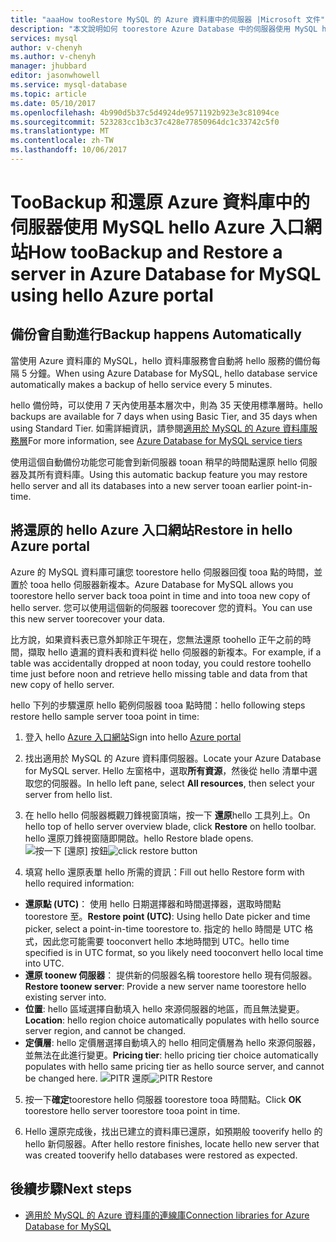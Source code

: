 ```yaml
---
title: "aaaHow tooRestore MySQL 的 Azure 資料庫中的伺服器 |Microsoft 文件"
description: "本文說明如何 toorestore Azure Database 中的伺服器使用 MySQL hello Azure 入口網站。"
services: mysql
author: v-chenyh
ms.author: v-chenyh
manager: jhubbard
editor: jasonwhowell
ms.service: mysql-database
ms.topic: article
ms.date: 05/10/2017
ms.openlocfilehash: 4b990d5b37c5d4924de9571192b923e3c81094ce
ms.sourcegitcommit: 523283cc1b3c37c428e77850964dc1c33742c5f0
ms.translationtype: MT
ms.contentlocale: zh-TW
ms.lasthandoff: 10/06/2017
---
```

# <a name="how-toobackup-and-restore-a-server-in-azure-database-for-mysql-using-hello-azure-portal"></a><span data-ttu-id="0a967-103">TooBackup 和還原 Azure 資料庫中的伺服器使用 MySQL hello Azure 入口網站</span><span class="sxs-lookup"><span data-stu-id="0a967-103">How tooBackup and Restore a server in Azure Database for MySQL using hello Azure portal</span></span>

## <a name="backup-happens-automatically"></a><span data-ttu-id="0a967-104">備份會自動進行</span><span class="sxs-lookup"><span data-stu-id="0a967-104">Backup happens Automatically</span></span>
<span data-ttu-id="0a967-105">當使用 Azure 資料庫的 MySQL，hello 資料庫服務會自動將 hello 服務的備份每隔 5 分鐘。</span><span class="sxs-lookup"><span data-stu-id="0a967-105">When using Azure Database for MySQL, hello database service automatically makes a backup of hello service every 5 minutes.</span></span> 

<span data-ttu-id="0a967-106">hello 備份時，可以使用 7 天內使用基本層次中，則為 35 天使用標準層時。</span><span class="sxs-lookup"><span data-stu-id="0a967-106">hello backups are available for 7 days when using Basic Tier, and 35 days when using Standard Tier.</span></span> <span data-ttu-id="0a967-107">如需詳細資訊，請參閱[適用於 MySQL 的 Azure 資料庫服務層](concepts-service-tiers.md)</span><span class="sxs-lookup"><span data-stu-id="0a967-107">For more information, see [Azure Database for MySQL service tiers](concepts-service-tiers.md)</span></span>

<span data-ttu-id="0a967-108">使用這個自動備份功能您可能會到新伺服器 tooan 稍早的時間點還原 hello 伺服器及其所有資料庫。</span><span class="sxs-lookup"><span data-stu-id="0a967-108">Using this automatic backup feature you may restore hello server and all its databases into a new server tooan earlier point-in-time.</span></span>

## <a name="restore-in-hello-azure-portal"></a><span data-ttu-id="0a967-109">將還原的 hello Azure 入口網站</span><span class="sxs-lookup"><span data-stu-id="0a967-109">Restore in hello Azure portal</span></span>
<span data-ttu-id="0a967-110">Azure 的 MySQL 資料庫可讓您 toorestore hello 伺服器回復 tooa 點的時間，並置於 tooa hello 伺服器新複本。</span><span class="sxs-lookup"><span data-stu-id="0a967-110">Azure Database for MySQL allows you toorestore hello server back tooa point in time and into tooa new copy of hello server.</span></span> <span data-ttu-id="0a967-111">您可以使用這個新的伺服器 toorecover 您的資料。</span><span class="sxs-lookup"><span data-stu-id="0a967-111">You can use this new server toorecover your data.</span></span> 

<span data-ttu-id="0a967-112">比方說，如果資料表已意外卸除正午現在，您無法還原 toohello 正午之前的時間，擷取 hello 遺漏的資料表和資料從 hello 伺服器的新複本。</span><span class="sxs-lookup"><span data-stu-id="0a967-112">For example, if a table was accidentally dropped at noon today, you could restore toohello time just before noon and retrieve hello missing table and data from that new copy of hello server.</span></span>

<span data-ttu-id="0a967-113">hello 下列的步驟還原 hello 範例伺服器 tooa 點時間：</span><span class="sxs-lookup"><span data-stu-id="0a967-113">hello following steps restore hello sample server tooa point in time:</span></span>

1. <span data-ttu-id="0a967-114">登入 hello [Azure 入口網站](https://portal.azure.com/)</span><span class="sxs-lookup"><span data-stu-id="0a967-114">Sign into hello [Azure portal](https://portal.azure.com/)</span></span>

2. <span data-ttu-id="0a967-115">找出適用於 MySQL 的 Azure 資料庫伺服器。</span><span class="sxs-lookup"><span data-stu-id="0a967-115">Locate your Azure Database for MySQL server.</span></span> <span data-ttu-id="0a967-116">Hello 左窗格中，選取**所有資源**，然後從 hello 清單中選取您的伺服器。</span><span class="sxs-lookup"><span data-stu-id="0a967-116">In hello left pane, select **All resources**, then select your server from hello list.</span></span>

3.  <span data-ttu-id="0a967-117">在 hello hello 伺服器概觀刀鋒視窗頂端，按一下 **還原**hello 工具列上。</span><span class="sxs-lookup"><span data-stu-id="0a967-117">On hello top of hello server overview blade, click **Restore** on hello toolbar.</span></span> <span data-ttu-id="0a967-118">hello 還原刀鋒視窗隨即開啟。</span><span class="sxs-lookup"><span data-stu-id="0a967-118">hello Restore blade opens.</span></span>
<span data-ttu-id="0a967-119">![按一下 [還原] 按鈕](./media/howto-restore-server-portal/click-restore-button.png)</span><span class="sxs-lookup"><span data-stu-id="0a967-119">![click restore button](./media/howto-restore-server-portal/click-restore-button.png)</span></span>

4. <span data-ttu-id="0a967-120">填寫 hello 還原表單 hello 所需的資訊：</span><span class="sxs-lookup"><span data-stu-id="0a967-120">Fill out hello Restore form with hello required information:</span></span>

- <span data-ttu-id="0a967-121">**還原點 (UTC)**： 使用 hello 日期選擇器和時間選擇器，選取時間點 toorestore 至。</span><span class="sxs-lookup"><span data-stu-id="0a967-121">**Restore point (UTC)**: Using hello Date picker and time picker, select a point-in-time toorestore to.</span></span> <span data-ttu-id="0a967-122">指定的 hello 時間是 UTC 格式，因此您可能需要 tooconvert hello 本地時間到 UTC。</span><span class="sxs-lookup"><span data-stu-id="0a967-122">hello time specified is in UTC format, so you likely need tooconvert hello local time into UTC.</span></span>
- <span data-ttu-id="0a967-123">**還原 toonew 伺服器**： 提供新的伺服器名稱 toorestore hello 現有伺服器。</span><span class="sxs-lookup"><span data-stu-id="0a967-123">**Restore toonew server**: Provide a new server name toorestore hello existing server into.</span></span>
- <span data-ttu-id="0a967-124">**位置**: hello 區域選擇自動填入 hello 來源伺服器的地區，而且無法變更。</span><span class="sxs-lookup"><span data-stu-id="0a967-124">**Location**: hello region choice automatically populates with hello source server region, and cannot be changed.</span></span>
- <span data-ttu-id="0a967-125">**定價層**: hello 定價層選擇自動填入的 hello 相同定價層為 hello 來源伺服器，並無法在此進行變更。</span><span class="sxs-lookup"><span data-stu-id="0a967-125">**Pricing tier**: hello pricing tier choice automatically populates with hello same pricing tier as hello source server, and cannot be changed here.</span></span> 
<span data-ttu-id="0a967-126">![PITR 還原](./media/howto-restore-server-portal/pitr-restore.png)</span><span class="sxs-lookup"><span data-stu-id="0a967-126">![PITR Restore](./media/howto-restore-server-portal/pitr-restore.png)</span></span>

5. <span data-ttu-id="0a967-127">按一下**確定**toorestore hello 伺服器 toorestore tooa 時間點。</span><span class="sxs-lookup"><span data-stu-id="0a967-127">Click **OK** toorestore hello server toorestore tooa point in time.</span></span> 

6. <span data-ttu-id="0a967-128">Hello 還原完成後，找出已建立的資料庫已還原，如預期般 tooverify hello 的 hello 新伺服器。</span><span class="sxs-lookup"><span data-stu-id="0a967-128">After hello restore finishes, locate hello new server that was created tooverify hello databases were restored as expected.</span></span>

## <a name="next-steps"></a><span data-ttu-id="0a967-129">後續步驟</span><span class="sxs-lookup"><span data-stu-id="0a967-129">Next steps</span></span>
- [<span data-ttu-id="0a967-130">適用於 MySQL 的 Azure 資料庫的連線庫</span><span class="sxs-lookup"><span data-stu-id="0a967-130">Connection libraries for Azure Database for MySQL</span></span>](concepts-connection-libraries.md)